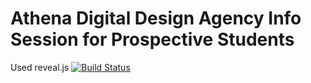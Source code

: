 # Athena Digital Design Agency Info Session for Prospective Students
Used reveal.js [![Build Status](https://travis-ci.org/hakimel/reveal.js.svg?branch=master)](https://travis-ci.org/hakimel/reveal.js)

